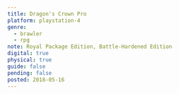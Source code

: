 ```yaml
---
title: Dragon's Crown Pro
platform: playstation-4
genre:
  - brawler
  - rpg
note: Royal Package Edition, Battle-Hardened Edition
digital: true
physical: true
guide: false
pending: false
posted: 2018-05-16
---
```

